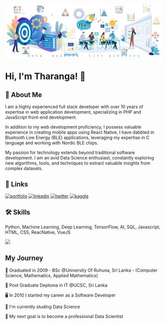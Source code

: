 <p>
  <img src="https://github.com/tharangachaminda/tharangachaminda/blob/main/git_el2.jpg" />
</p>

# Hi, I'm Tharanga! 👋


## 🚀 About Me
I am a highly experienced full stack developer with over 10 years of expertise in web application development, specializing in PHP and JavaScript front-end development.

In addition to my web development proficiency, I possess valuable experience in creating mobile apps using React Native, I have dabbled in Bluetooth Low Energy (BLE) applications, leveraging my expertise in C language and working with Nordic BLE chips.

My passion for technology extends beyond traditional software development. I am an avid Data Science enthusiast, constantly exploring new algorithms, tools, and techniques to extract valuable insights from complex datasets.

## 🔗 Links
[![portfolio](https://img.shields.io/badge/my_portfolio-000?style=for-the-badge&logo=ko-fi&logoColor=white)](http://www.tharanga-portfolio.info/)
[![linkedin](https://img.shields.io/badge/linkedin-0A66C2?style=for-the-badge&logo=linkedin&logoColor=white)](https://www.linkedin.com/in/tharangachaminda/)
[![twitter](https://img.shields.io/badge/twitter-1DA1F2?style=for-the-badge&logo=twitter&logoColor=white)](https://twitter.com/TharangaChami)
[![kaggle](https://img.shields.io/badge/kaggle-blue?style=for-the-badge&logo=kaggle&logoColor=white)](https://www.kaggle.com/tharanganandasena)


## 🛠 Skills
Python, Machine Learning, Deep Learning, TensorFlow, AI, SQL, Javascript, HTML, CSS, ReacNative, VueJS
<br/>
<p>
  <img src="https://skillicons.dev/icons?i=python,tensorflow,ai,js,html,css,react,vue,mysql" />
</p>


## My Journey
🏫 Graduated in 2009 - BSc @University Of Ruhuna, Sri Lanka - (Computer Science, Mathematics, Applied Mathematics)

🏫 Post Graduate Deploma in IT @UCSC, Sri Lanka

🖥️ In 2010 I started my career as a Software Developer

🧠 I'm currently studing Data Science

🎯 My next goal is to become a professional Data Scientist
